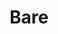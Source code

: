 ---
title:			"Bare"
slug:			bare
src:			/template-overviews/bare
categories:		template landing-pages unstyled navigation-menus
description:	"An unstlyed starter template for Bootstrap 4 with predefined file paths for easy development."
bump:			"A Bootstrap HTML starter template."
img-src:		/img/templates/bare.jpg
img-desc:		"Bare Bootstrap HTML Starter Template"
layout:			template-overview

meta-title: "Bare - Bootstrap Starter Template"
meta-description: "A basic Bootstrap 4 starter template with predefined file paths for rapid development. All Start Bootstrap templates are free to download and open source."

features:
  - Fixed top navigation
  - Preset file paths

long-description: "Bare is a basic Bootstrap 4 starter template that you can download, unzip, and use out of the box without having to change any file paths."

alt-version:		"no"
user-version:		"no"

v4-version:			"yes"
alt-v4:				"https://github.com/BlackrockDigital/startbootstrap-bare/archive/v4-dev.zip"

redirect_from:
  - /bare/
  - /bare.php/
  - /templates/bare.html/
  - /templates/bare/
  - /templates/bare/index.html
  - /downloads/bare.zip/
---